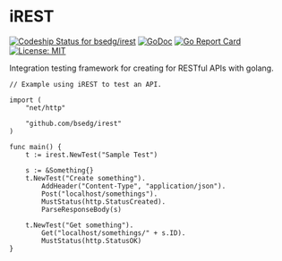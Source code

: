 # iREST

[ ![Codeship Status for bsedg/irest](https://codeship.com/projects/2d4b3280-3e78-0134-9c3a-5218b375052b/status?branch=master)](https://codeship.com/projects/167341)
[![GoDoc](https://godoc.org/github.com/bsedg/irest?status.svg)](http://godoc.org/github.com/bsedg/irest)
[![Go Report Card](https://goreportcard.com/badge/github.com/bsedg/irest)](https://goreportcard.com/report/github.com/bsedg/irest)
[![License: MIT](https://img.shields.io/badge/License-MIT-yellow.svg)](https://opensource.org/licenses/MIT)

Integration testing framework for creating for RESTful APIs with golang.


```
// Example using iREST to test an API.

import (
    "net/http"

    "github.com/bsedg/irest"
)

func main() {
    t := irest.NewTest("Sample Test")

    s := &Something{}
    t.NewTest("Create something").
        AddHeader("Content-Type", "application/json").
        Post("localhost/somethings").
        MustStatus(http.StatusCreated).
        ParseResponseBody(s)

    t.NewTest("Get something").
        Get("localhost/somethings/" + s.ID).
        MustStatus(http.StatusOK)
}

```
